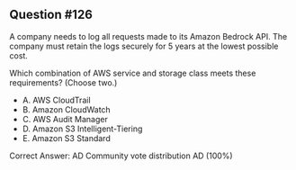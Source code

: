 ## Question #126

A company needs to log all requests made to its Amazon Bedrock API. The company must retain the logs securely for 5 years at the lowest possible cost.

Which combination of AWS service and storage class meets these requirements? (Choose two.)
- A. AWS CloudTrail
- B. Amazon CloudWatch
- C. AWS Audit Manager
- D. Amazon S3 Intelligent-Tiering
- E. Amazon S3 Standard 

Correct Answer: 
AD Community vote distribution AD (100%)